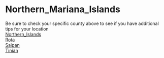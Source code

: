 # Northern_Mariana_Islands
Be sure to check your specific county above to see if you have additional tips for your location\
[Northern_Islands](Northern_Islands.md)\
[Rota](Rota.md)\
[Saipan](Saipan.md)\
[Tinian](Tinian.md)